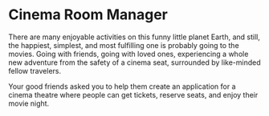 # Cinema Room Manager

There are many enjoyable activities on this funny little planet Earth, and still, the happiest, simplest, and most fulfilling one is probably going to the movies. Going with friends, going with loved ones, experiencing a whole new adventure from the safety of a cinema seat, surrounded by like-minded fellow travelers.

Your good friends asked you to help them create an application for a cinema theatre where people can get tickets, reserve seats, and enjoy their movie night.